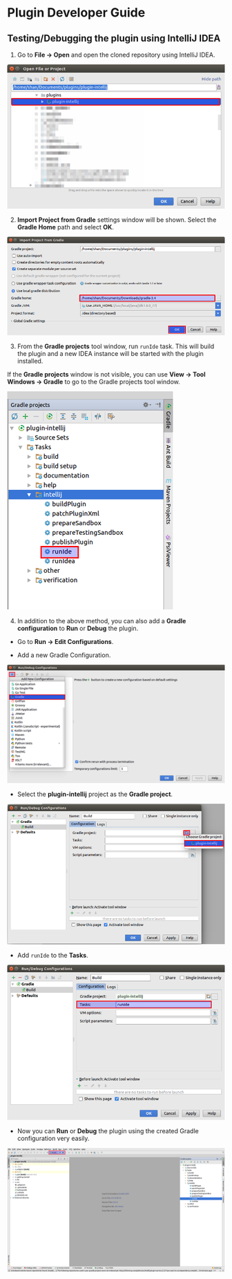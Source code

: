 # Plugin Developer Guide

## Testing/Debugging the plugin using IntelliJ IDEA

1. Go to **File -> Open** and open the cloned repository using IntelliJ IDEA.

![alt text](images/Figure-1.png)

2. **Import Project from Gradle** settings window will be shown. Select the **Gradle Home** path and select **OK**.

![alt text](images/Figure-2.png)

3. From the **Gradle projects** tool window, run `runIde` task. This will build the plugin and a new IDEA instance will be started with the plugin installed.

If the **Gradle projects** window is not visible, you can use **View -> Tool Windows -> Gradle** to go to the Gradle projects tool window.

![alt text](images/Figure-3.png)

4. In addition to the above method, you can also add a **Gradle configuration** to **Run** or **Debug** the plugin.

* Go to **Run -> Edit Configurations**.

* Add a new Gradle Configuration.

![alt text](images/Figure-4.png)

* Select the **plugin-intellij** project as the **Gradle project**.

![alt text](images/Figure-5.png)

* Add `runIde` to the **Tasks**.

![alt text](images/Figure-6.png)

* Now you can **Run** or **Debug** the plugin using the created Gradle configuration very easily.

![alt text](images/Figure-7.png)
